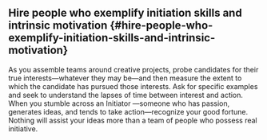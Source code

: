 ## Hire people who exemplify initiation skills and intrinsic motivation {#hire-people-who-exemplify-initiation-skills-and-intrinsic-motivation}

As you assemble teams around creative projects, probe candidates for their true interests—whatever they may be—and then measure the extent to which the candidate has pursued those interests. Ask for specific examples and seek to understand the lapses of time between interest and action. When you stumble across an Initiator —someone who has passion, generates ideas, and tends to take action—recognize your good fortune. Nothing will assist your ideas more than a team of people who possess real initiative.